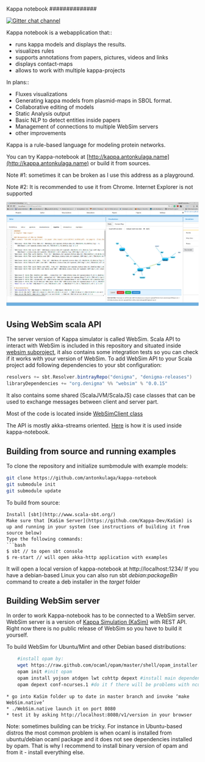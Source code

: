 Kappa notebook
##############

[![Gitter chat channel](https://badges.gitter.im/Join%20Chat.svg)](https://gitter.im/denigma/denigma-libs?utm_source=badge&utm_medium=badge&utm_campaign=pr-badge)

Kappa notebook is a webapplication that::
* runs kappa models and displays the results.
* visualizes rules
* supports annotations from papers, pictures, videos and links
* displays contact-maps
* allows to work with multiple kappa-projects
 
In plans::
* Fluxes visualizations
* Generating kappa models from plasmid-maps in SBOL format.
* Collaborative editing of models
* Static Analysis output
* Basic NLP to detect entities inside papers
* Management of connections to multiple WebSim servers
* other improvements

Kappa is a rule-based language for modeling protein networks.

You can try Kappa-notebook at [http://kappa.antonkulaga.name](http://kappa.antonkulaga.name) or build it from sources. 

Note #1: sometimes it can be broken as I use this address as a playground.

Note #2: It is recommended to use it from Chrome. Internet Explorer is not supported

![Screenshot](/screenshot.jpg?raw=true "Kappa-notebook screenshot")


Using WebSim scala API
----------------------

The server version of Kappa simulator is called WebSim. Scala API to interact with WebSim is included in this repository
and situated inside [websim subproject](/websim), it also contains some integration tests so you can check if it works with your version of WebSim.
To add WebSim API to your Scala project add following dependencies to your sbt configuration:
```sbt
resolvers += sbt.Resolver.bintrayRepo("denigma", "denigma-releases")
libraryDependencies += "org.denigma" %% "websim" % "0.0.15"
```
It also contains some shared (ScalaJVM/ScalaJS) case classes that can be used to exchange messages between client and server part.

Most of the code is located inside [WebSimClient class](/websim/jvm/src/main/scala/org/denigma/kappa/notebook/services/WebSimClient.scala)

The API is mostly akka-streams oriented. [Here](/app/jvm/src/main/scala/org/denigma/kappa/notebook/communication/KappaServerActor.scala) is how it is used inside kappa-notebook.

Building from source and running examples
-----------------------------------------

To clone the repository and initialize sumbmodule with example models:
```bash
git clone https://github.com/antonkulaga/kappa-notebook
git submodule init
git submodule update
```
To build from source:
```
Install [sbt](http://www.scala-sbt.org/)
Make sure that [KaSim Server](https://github.com/Kappa-Dev/KaSim) is up and running in your system (see instructions of building it from source below)
Type the following commands:
```bash
$ sbt // to open sbt console
$ re-start // will open akka-http application with examples
```
It will open a local version of kappa-notebook at http://localhost:1234/ 
If you have a debian-based Linux you can also run sbt _debian:packageBin_ command to create a deb installer in the _target_ folder


Building WebSim server
----------------------

In order to work Kappa-notebook has to be connected to a WebSim server. 
WebSim server is a version of [Kappa Simulation (KaSim)](https://github.com/Kappa-Dev/KaSim) with REST API.
Right now there is no public release of WebSim so you have to build it yourself.

To build WebSim for Ubuntu/Mint and other Debian based distributions:

```bash
    #install opam by:
    wget https://raw.github.com/ocaml/opam/master/shell/opam_installer.sh -O - | sh -s /usr/local/bin
    opam init #init opam
    opam install yojson atdgen lwt cohttp depext #install main dependencies
    opam depext conf-ncurses.1 #do it f there will be problems with ncurses and run installation of dependencies after it
```

    * go into KaSim folder up to date in master branch and invoke ‘make WebSim.native’
    * ./WebSim.native launch it on port 8080
    * test it by asking http://localhost:8080/v1/version in your browser
    
Note: sometimes building can be tricky. For instance in Ubuntu-based distros the most common problem is when ocaml is installed from ubuntu/debian ocaml package and it does not see dependencies installed by opam.
That is why I recommend to install binary version of opam and from it - install everything else.